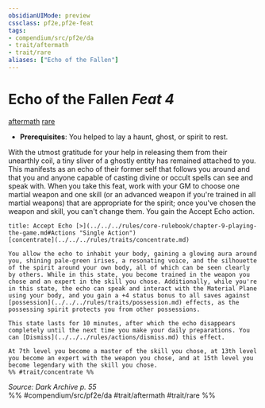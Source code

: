```yaml
---
obsidianUIMode: preview
cssclass: pf2e,pf2e-feat
tags:
- compendium/src/pf2e/da
- trait/aftermath
- trait/rare
aliases: ["Echo of the Fallen"]
---
```

# Echo of the Fallen  *Feat 4*  
[aftermath](../../rules/traits/aftermath-da.md)  [rare](../../rules/traits/rare.md)  

- **Prerequisites**: You helped to lay a haunt, ghost, or spirit to rest.

With the utmost gratitude for your help in releasing them from their unearthly coil, a tiny sliver of a ghostly entity has remained attached to you. This manifests as an echo of their former self that follows you around and that you and anyone capable of casting divine or occult spells can see and speak with. When you take this feat, work with your GM to choose one martial weapon and one skill (or an advanced weapon if you're trained in all martial weapons) that are appropriate for the spirit; once you've chosen the weapon and skill, you can't change them. You gain the Accept Echo action.

```ad-embed-ability
title: Accept Echo [>](../../../rules/core-rulebook/chapter-9-playing-the-game.md#Actions "Single Action")
[concentrate](../../../rules/traits/concentrate.md)  

You allow the echo to inhabit your body, gaining a glowing aura around you, shining pale-green irises, a resonating voice, and the silhouette of the spirit around your own body, all of which can be seen clearly by others. While in this state, you become trained in the weapon you chose and an expert in the skill you chose. Additionally, while you're in this state, the echo can speak and interact with the Material Plane using your body, and you gain a +4 status bonus to all saves against [possession](../../../rules/traits/possession.md) effects, as the possessing spirit protects you from other possessions.

This state lasts for 10 minutes, after which the echo disappears completely until the next time you make your daily preparations. You can [Dismiss](../../../rules/actions/dismiss.md) this effect.

At 7th level you become a master of the skill you chose, at 13th level you become an expert with the weapon you chose, and at 15th level you become legendary with the skill you chose.  
%% #trait/concentrate %%
```

*Source: Dark Archive p. 55*  
%% #compendium/src/pf2e/da #trait/aftermath #trait/rare %%
